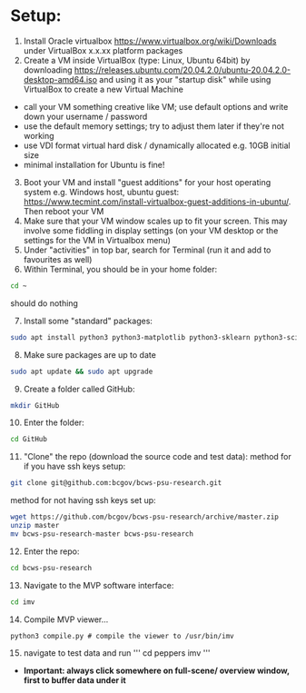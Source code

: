 # Setup:
1. Install Oracle virtualbox https://www.virtualbox.org/wiki/Downloads under VirtualBox x.x.xx platform packages
2. Create a VM inside VirtualBox (type: Linux, Ubuntu 64bit) by downloading https://releases.ubuntu.com/20.04.2.0/ubuntu-20.04.2.0-desktop-amd64.iso
and using it as your "startup disk" while using VirtualBox to create a new Virtual Machine
* call your VM something creative like VM; use default options and write down your username / password 
* use the default memory settings; try to adjust them later if they're not working
* use VDI format virtual hard disk / dynamically allocated e.g. 10GB initial size
* minimal installation for Ubuntu is fine!

3. Boot your VM and install "guest additions" for your host operating system e.g. Windows host, ubuntu guest: https://www.tecmint.com/install-virtualbox-guest-additions-in-ubuntu/. Then reboot your VM
4. Make sure that your VM window scales up to fit your screen. This may involve some fiddling in display settings (on your VM desktop or the settings for the VM in Virtualbox menu)
5. Under "activities" in top bar, search for Terminal (run it and add to favourites as well)
6. Within Terminal, you should be in your home folder:
```bash
cd ~
```
should do nothing

7. Install some "standard" packages:
```bash
sudo apt install python3 python3-matplotlib python3-sklearn python3-scipy gcc g++ freeglut3-dev git wget
```

8. Make sure packages are up to date
```bash
sudo apt update && sudo apt upgrade
```
9. Create a folder called GitHub:
```bash
mkdir GitHub
```
10. Enter the folder:
```bash
cd GitHub
```
11. "Clone" the repo (download the source code and test data): method for if you have ssh keys setup:
```bash
git clone git@github.com:bcgov/bcws-psu-research.git
```

method for not having ssh keys set up:

```bash
wget https://github.com/bcgov/bcws-psu-research/archive/master.zip
unzip master
mv bcws-psu-research-master bcws-psu-research
```

12. Enter the repo:
```bash
cd bcws-psu-research
```
13. Navigate to the MVP software interface:
```bash
cd imv
```
14. Compile MVP viewer...
```
python3 compile.py # compile the viewer to /usr/bin/imv
```

15. navigate to test data and run
'''
cd peppers
imv
'''

* **Important: always click somewhere on full-scene/ overview window, first to buffer data under it**
